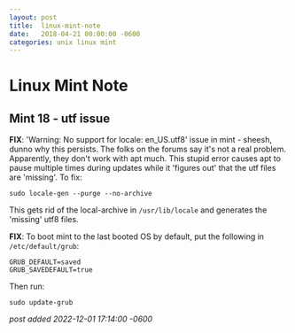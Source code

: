 ```yaml
---
layout:	post
title:	linux-mint-note
date:	2018-04-21 00:00:00 -0600
categories:	unix linux mint
---
```


# Linux Mint Note

## Mint 18 - utf issue

**FIX**: 'Warning: No support for locale: en_US.utf8' issue in mint - sheesh, dunno why this persists. The folks on the forums say it's not a real problem. Apparently, they don't work with apt much. This stupid error causes apt to pause multiple times during updates while it 'figures out' that the utf files are 'missing'. To fix:

`sudo locale-gen --purge --no-archive`

This gets rid of the local-archive in `/usr/lib/locale` and generates the 'missing' utf8 files.

**FIX**: To boot mint to the last booted OS by default, put the following in `/etc/default/grub`:

```
GRUB_DEFAULT=saved
GRUB_SAVEDEFAULT=true
```

Then run:

`sudo update-grub`

*post added 2022-12-01 17:14:00 -0600*